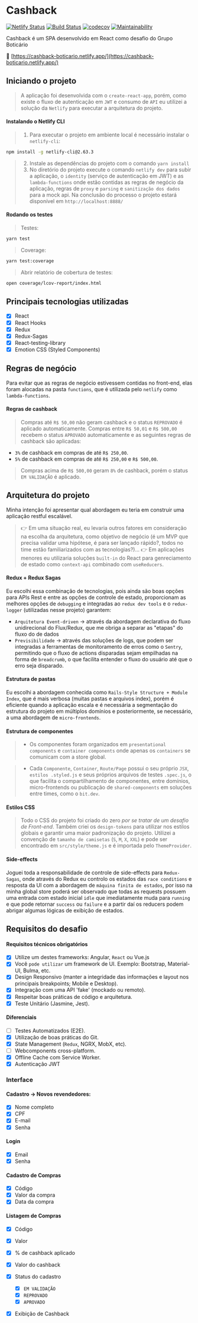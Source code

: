 # Cashback

[![Netlify Status](https://api.netlify.com/api/v1/badges/79e56956-4d28-445f-b90e-afb8df0d9990/deploy-status)](https://app.netlify.com/sites/cashback-boticario/deploys)
[![Build Status](https://travis-ci.org/ViniciusVinna/cashback.svg?branch=master)](https://travis-ci.org/ViniciusVinna/cashback)
[![codecov](https://codecov.io/gh/ViniciusVinna/cashback/branch/master/graph/badge.svg)](https://codecov.io/gh/ViniciusVinna/cashback)
[![Maintainability](https://api.codeclimate.com/v1/badges/c06c55e767c340053218/maintainability)](https://codeclimate.com/github/ViniciusVinna/cashback/maintainability)

Cashback é um SPA desenvolvido em React como desafio do Grupo Boticário

👀 [https://cashback-boticario.netlify.app/](https://cashback-boticario.netlify.app/)

## Iniciando o projeto

> A aplicação foi desenvolvida com o `create-react-app`, porém, como existe o fluxo de autenticação em `JWT` e consumo de `API` eu utilizei a solução da `Netlify` para executar a arquitetura do projeto.

#### Instalando o Netlify CLI

> 1. Para executar o projeto em ambiente local é necessário instalar o `netlify-cli`:

```bash
npm install -g netlify-cli@2.63.3
```

> 2. Instale as dependências do projeto com o comando `yarn install`
> 3. No diretório do projeto execute o comando `netlify dev` para subir a aplicação, o `identity` (serviço de autenticação em JWT) e as `lambda-functions` onde estão contidas as regras de negócio da aplicação, regras de `proxy` e `parsing` e `sanitização dos dados` para a mock api.
>    Na conclusão do processo o projeto estará disponível em `http://localhost:8888/`

#### Rodando os testes

> Testes:

```bash
yarn test
```

> Coverage:

```bash
yarn test:coverage
```

> Abrir relatório de cobertura de testes:

```bash
open coverage/lcov-report/index.html
```

## Principais tecnologias utilizadas

- [x] React
- [x] React Hooks
- [x] Redux
- [x] Redux-Sagas
- [x] React-testing-library
- [x] Emotion CSS (Styled Components)

## Regras de negócio

Para evitar que as regras de negócio estivessem contidas no front-end, elas foram alocadas na pasta `functions`, que é utilizada pelo `netlify` como `lambda-functions`.

#### Regras de cashback

> Compras até `R$ 50,00` não geram cashback e o status `REPROVADO` é aplicado automaticamente.
> Compras entre `R$ 50,01` e `R$ 500,00` recebem o status `APROVADO` automaticamente e as seguintes regras de cashback são aplicadas:

- `3%` de cashback em compras de até `R$ 250,00`.
- `5%` de cashback em compras de até `R$ 250,00` e `R$ 500,00`.

> Compras acima de `R$ 500,00` geram `8%` de cashback, porém o status `EM VALIDAÇÃO` é aplicado.

## Arquitetura do projeto

Minha intenção foi apresentar qual abordagem eu teria em construir uma aplicação restful escalável.

> 👉 Em uma situação real, eu levaria outros fatores em consideração na escolha da arquitetura, como objetivo de negócio (é um MVP que precisa validar uma hipótese, é para ser lançado rápido?, todos no time estão familiarizados com as tecnologias?)...
> 👉 Em aplicações menores eu utilizaria soluções `built-in` do React para genreciamento de estado como `context-api` combinado com `useReducers`.

#### Redux + Redux Sagas

Eu escolhi essa combinação de tecnologias, pois ainda são boas opções para APIs Rest e entre as opções de controle de estado, proporcionam as melhores opções de `debugging` e integradas ao `redux dev tools` e o `redux-logger` (utilizadas nesse projeto) garantem:

- `Arquitetura Event-driven` -> através da abordagem declarativa do fluxo unidirecional do Flux/Redux, que me obriga a separar as "etapas" do fluxo do de dados
- `Previsibilidade` -> através das soluções de logs, que podem ser integradas a ferramentas de monitoramento de erros como o `Sentry`, permitindo que o fluxo de actions disparadas sejam empilhadas na forma de `breadcrumb`, o que facilita entender o fluxo do usuário até que o erro seja disparado.

#### Estrutura de pastas

Eu escolhi a abordagem conhecida como `Rails-Style Structure + Module Index`, que é mais verbosa (muitas pastas e arquivos index), porém é eficiente quando a aplicação escala e é necessária a segmentação do estrutura do projeto em múltiplos domínios e posteriormente, se necessário, a uma abordagem de `micro-frontends`.

#### Estrutura de componentes

> - Os componentes foram organizados em `presentational components` e `container components` onde apenas os `containers` se comunicam com a store global.

> - Cada `Componente`, `Container`, `Route/Page` possui o seu próprio `JSX`, `estilos .styled.js` e seus próprios arquivos de testes `.spec.js`, o que facilita o compartilhamento de componentes, entre domínios, micro-frontends ou publicação de `shared-components` em soluções entre times, como o `bit.dev`.

#### Estilos CSS

> Todo o CSS do projeto foi criado do zero _por se tratar de um desafio de Front-end_.
> Também criei os `design-tokens` para utilizar nos estilos globais e garantir uma maior padronização do projeto. Utilizei a convenção de `tamanho de camisetas` (`S`, `M`, `X`, `XXL`) e pode ser encontrado em `src/style/theme.js` e é importada pelo `ThemeProvider`.

#### Side-effects

Joguei toda a responsabilidade de controle de side-effects para `Redux-Sagas`, onde através do Redux eu controlo os estados das `race conditions` e resposta da UI com a abordagem de `máquina finita de estados`, por isso na minha global store poderá ser observado que todas as requests possuem uma entrada com estado inicial `idle` que imediatamente muda para `running` e que pode retornar `success` ou `failure` e a partir daí os reducers podem abrigar algumas lógicas de exibição de estados.

## Requisitos do desafio

#### Requisitos técnicos obrigatórios

- [x] Utilize um destes frameworks: Angular, `React` ou Vue.js
- [x] Você `pode utilizar` um framework de UI. Exemplo: Bootstrap, Material-UI,
      Bulma, etc.
- [x] Design Responsivo (manter a integridade das informações e layout nos
      principais breakpoints; Mobile e Desktop).
- [x] Integração com uma API 'fake' (mockado ou remoto).
- [x] Respeitar boas práticas de código e arquitetura.
- [x] Teste Unitário (Jasmine, Jest).

#### Diferenciais

- [ ] Testes Automatizados (E2E).
- [x] Utilização de boas práticas do Git.
- [x] State Management (`Redux`, NGRX, MobX, etc).
- [ ] Webcomponents cross-platform.
- [x] Offline Cache com Service Worker.
- [x] Autenticação JWT

### Interface

#### Cadastro → Novos revendedores:

- [x] Nome completo
- [x] CPF
- [x] E-mail
- [x] Senha

#### Login

- [x] Email
- [x] Senha

#### Cadastro de Compras

- [x] Código
- [x] Valor da compra
- [x] Data da compra

#### Listagem de Compras

- [x] Código
- [x] Valor
- [x] % de cashback aplicado
- [x] Valor do cashback
- [x] Status do cadastro

  - [x] `EM VALIDAÇÃO`
  - [x] `REPROVADO`
  - [x] `APROVADO`

- [x] Exibição de Cashback
